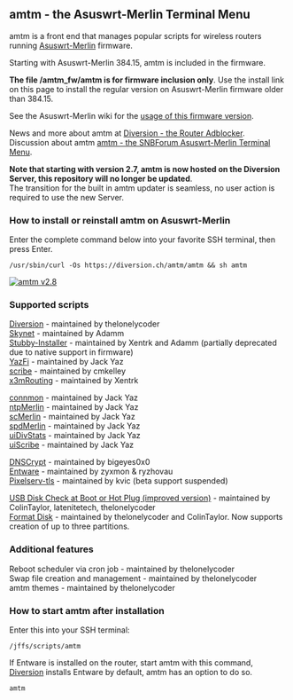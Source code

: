 ## amtm - the Asuswrt-Merlin Terminal Menu

amtm is a front end that manages popular scripts for wireless routers running [Asuswrt-Merlin](https://github.com/RMerl) firmware.

Starting with Asuswrt-Merlin 384.15, amtm is included in the firmware.

**The file /amtm_fw/amtm is for firmware inclusion only**. 
Use the install link on this page to install the regular version on Asuswrt-Merlin firmware older than 384.15.
 
See the Asuswrt-Merlin wiki for the [usage of this firmware version](https://github.com/RMerl/asuswrt-merlin/wiki/AMTM).

News and more about amtm at [Diversion - the Router Adblocker](https://diversion.ch).  
Discussion about amtm [amtm - the SNBForum Asuswrt-Merlin Terminal Menu](https://www.snbforums.com/threads/amtm-the-snbforums-asuswrt-merlin-terminal-menu.42415/).

**Note that starting with version 2.7, amtm is now hosted on the Diversion Server, this repository will no longer be updated**.  
The transition for the built in amtm updater is seamless, no user action is required to use the new Server.

### How to install or reinstall amtm on Asuswrt-Merlin
Enter the complete command below into your favorite SSH terminal, then press Enter.

```Shell
/usr/sbin/curl -Os https://diversion.ch/amtm/amtm && sh amtm
```

[![amtm v2.8](https://i.imgur.com/XWGL9vN.png "amtm v2.8")](https://i.imgur.com/XWGL9vN.png "amtm v2.8")

### Supported scripts

[Diversion](https://www.snbforums.com/threads/diversion-the-router-adblocker.48538/) - maintained by thelonelycoder<br/>
[Skynet](https://www.snbforums.com/threads/release-skynet-router-firewall-security-enhancements.16798/) - maintained by Adamm<br/>
[Stubby-Installer](https://www.snbforums.com/threads/stubby-installer-asuswrt-merlin.49469/) - maintained by Xentrk and Adamm (partially deprecated due to native support in firmware)<br/>
[YazFi](https://www.snbforums.com/threads/yazfi-enhanced-asuswrt-merlin-guest-wifi-inc-ssid-vpn-client.45924/) - maintained by Jack Yaz<br/>
[scribe](https://www.snbforums.com/threads/scribe-syslog-ng-and-logrotate-installer.55853/) - maintained by cmkelley<br/>
[x3mRouting](https://www.snbforums.com/threads/x3mrouting-selective-routing-for-asuswrt-merlin-firmware.57793/) - maintained by Xentrk<br/>

[connmon](https://www.snbforums.com/threads/connmon-internet-connection-monitoring.56163/) - maintained by Jack Yaz<br/>
[ntpMerlin](https://www.snbforums.com/threads/ntpmerlin-installer-for-kvic-ntp-daemon.55756/) - maintained by Jack Yaz<br/>
[scMerlin](https://www.snbforums.com/threads/scmerlin-service-and-script-control-menu-for-asuswrt-merlin.56277/) - maintained by Jack Yaz<br/>
[spdMerlin](https://www.snbforums.com/threads/spdmerlin-automated-speedtests-with-graphs.55904/) - maintained by Jack Yaz<br/>
[uiDivStats](https://www.snbforums.com/threads/uidivstats-webui-for-diversion-statistics.56393/) - maintained by Jack Yaz<br/>
[uiScribe](https://www.snbforums.com/threads/uiscribe-custom-system-log-page-for-scribed-logs.57040/) - maintained by Jack Yaz<br/>

[DNSCrypt](https://www.snbforums.com/threads/release-dnscrypt-installer-for-asuswrt.36071/) - maintained by bigeyes0x0<br/>
[Entware](https://github.com/Entware/entware) - maintained by zyxmon & ryzhovau<br/>
[Pixelserv-tls](https://www.snbforums.com/threads/pixelserv-a-better-one-pixel-webserver-for-adblock.26114/) - maintained by kvic (beta support suspended)<br/>

[USB Disk Check at Boot or Hot Plug (improved version)](https://github.com/RMerl/asuswrt-merlin/wiki/USB-Disk-Check-at-Boot-or-Hot-Plug-(improved-version)) - maintained by ColinTaylor, latenitetech, thelonelycoder<br/>
[Format Disk](https://www.snbforums.com/threads/amtm-the-snbforum-asuswrt-merlin-terminal-menu.42415/) - maintained by thelonelycoder and ColinTaylor. Now supports creation of up to three partitions.<br/>

### Additional features

Reboot scheduler via cron job - maintained by thelonelycoder<br/>
Swap file creation and management - maintained by thelonelycoder<br/>
amtm themes - maintained by thelonelycoder<br/>

### How to start amtm after installation
Enter this into your SSH terminal:

```Shell
/jffs/scripts/amtm
```

If Entware is installed on the router, start amtm with this command, [Diversion](https://diversion.ch/) installs Entware by default, amtm has an option to do so.

```Shell
amtm
```
